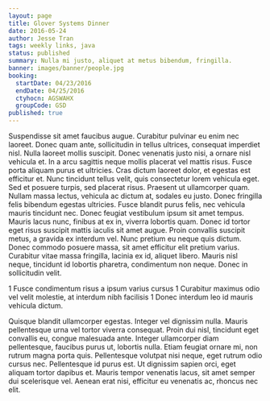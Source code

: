 ```yaml
---
layout: page
title: Glover Systems Dinner
date: 2016-05-24
author: Jesse Tran
tags: weekly links, java
status: published
summary: Nulla mi justo, aliquet at metus bibendum, fringilla.
banner: images/banner/people.jpg
booking:
  startDate: 04/23/2016
  endDate: 04/25/2016
  ctyhocn: AGSWAHX
  groupCode: GSD
published: true
---
```

Suspendisse sit amet faucibus augue. Curabitur pulvinar eu enim nec laoreet. Donec quam ante, sollicitudin in tellus ultrices, consequat imperdiet nisl. Nulla laoreet mollis suscipit. Donec venenatis justo nisi, a ornare nisl vehicula et. In a arcu sagittis neque mollis placerat vel mattis risus. Fusce porta aliquam purus et ultricies. Cras dictum laoreet dolor, et egestas est efficitur et. Nunc tincidunt tellus velit, quis consectetur lorem vehicula eget. Sed et posuere turpis, sed placerat risus. Praesent ut ullamcorper quam. Nullam massa lectus, vehicula ac dictum at, sodales eu justo. Donec fringilla felis bibendum egestas ultricies. Fusce blandit purus felis, nec vehicula mauris tincidunt nec.
Donec feugiat vestibulum ipsum sit amet tempus. Mauris lacus nunc, finibus at ex in, viverra lobortis quam. Donec id tortor eget risus suscipit mattis iaculis sit amet augue. Proin convallis suscipit metus, a gravida ex interdum vel. Nunc pretium eu neque quis dictum. Donec commodo posuere massa, sit amet efficitur elit pretium varius. Curabitur vitae massa fringilla, lacinia ex id, aliquet libero. Mauris nisl neque, tincidunt id lobortis pharetra, condimentum non neque. Donec in sollicitudin velit.

1 Fusce condimentum risus a ipsum varius cursus
1 Curabitur maximus odio vel velit molestie, at interdum nibh facilisis
1 Donec interdum leo id mauris vehicula dictum.

Quisque blandit ullamcorper egestas. Integer vel dignissim nulla. Mauris pellentesque urna vel tortor viverra consequat. Proin dui nisl, tincidunt eget convallis eu, congue malesuada ante. Integer ullamcorper diam pellentesque, faucibus purus ut, lobortis nulla. Etiam feugiat ornare mi, non rutrum magna porta quis. Pellentesque volutpat nisi neque, eget rutrum odio cursus nec. Pellentesque id purus est. Ut dignissim sapien orci, eget aliquam tortor dapibus et. Mauris tempor venenatis lacus, sit amet semper dui scelerisque vel. Aenean erat nisi, efficitur eu venenatis ac, rhoncus nec elit.
